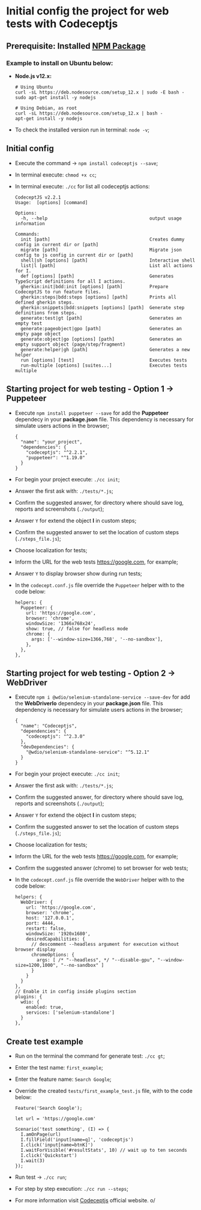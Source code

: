 # Initial config the project for web tests with Codeceptjs

## Prerequisite: Installed [NPM Package](https://nodejs.org/en/download/package-manager/)

### Example to install on Ubuntu below:

- **Node.js v12.x:**
  ```
  # Using Ubuntu
  curl -sL https://deb.nodesource.com/setup_12.x | sudo -E bash -
  sudo apt-get install -y nodejs

  # Using Debian, as root
  curl -sL https://deb.nodesource.com/setup_12.x | bash -
  apt-get install -y nodejs
  ```
- To check the installed version run in terminal: `node -v`;

## Initial config

- Execute the command -> `npm install codeceptjs --save`;

- In terminal execute: `chmod +x cc`;

- In terminal execute: `./cc` for list all codeceptjs actions:
  ```
  CodeceptJS v2.2.1
  Usage:  [options] [command]

  Options:
    -h, --help                                      output usage information

  Commands:
    init [path]                                     Creates dummy config in current dir or [path]
    migrate [path]                                  Migrate json config to js config in current dir or [path]
    shell|sh [options] [path]                       Interactive shell
    list|l [path]                                   List all actions for I.
    def [options] [path]                            Generates TypeScript definitions for all I actions.
    gherkin:init|bdd:init [options] [path]          Prepare CodeceptJS to run feature files.
    gherkin:steps|bdd:steps [options] [path]        Prints all defined gherkin steps.
    gherkin:snippets|bdd:snippets [options] [path]  Generate step definitions from steps.
    generate:test|gt [path]                         Generates an empty test
    generate:pageobject|gpo [path]                  Generates an empty page object
    generate:object|go [options] [path]             Generates an empty support object (page/step/fragment)
    generate:helper|gh [path]                       Generates a new helper
    run [options] [test]                            Executes tests
    run-multiple [options] [suites...]              Executes tests multiple
  ```
## Starting project for web testing - Option 1 -> Puppeteer

- Execute `npm install puppeteer --save` for add the **Puppeteer** dependecy in your **package.json** file. This dependency is necessary for simulate users actions in the browser;
  ```
  {
    "name": "your_project",
    "dependencies": {
      "codeceptjs": "^2.2.1",
      "puppeteer": "^1.19.0"
    }
  }
  ```
- For begin your project execute: `./cc init`;

- Answer the first ask with: `./tests/*.js`;

- Confirm the suggested answer, for directory where should save log, reports and screenshots (`./output`);

- Answer `Y` for extend the object **I** in custom steps;

- Confirm the suggested answer to set the location of custom steps (`./steps_file.js`);

- Choose localization for tests;

- Inform the URL for the web tests https://google.com, for example;

- Answer `Y` to display browser show during run tests;

- In the `codecept.conf.js` file override the `Puppeteer` helper with to the code below:
  ```
  helpers: {
    Puppeteer: {
      url: 'https://google.com',
      browser: 'chrome',
      windowSize: '1366x768x24',
      show: true, // false for headless mode
      chrome: {
        args: ['--window-size=1366,768', '--no-sandbox'],
      },
    },
  },
  ```

## Starting project for web testing - Option 2 -> WebDriver

- Execute `npm i @wdio/selenium-standalone-service --save-dev` for add the **WebDriverIo** dependecy in your **package.json** file. This dependency is necessary for simulate users actions in the browser;
  ```
  {
    "name": "Codeceptjs",
    "dependencies": {
      "codeceptjs": "^2.3.0"
    },
    "devDependencies": {
      "@wdio/selenium-standalone-service": "^5.12.1"
    }
  }
  ```
- For begin your project execute: `./cc init`;

- Answer the first ask with: `./tests/*.js`;

- Confirm the suggested answer, for directory where should save log, reports and screenshots (`./output`);

- Answer `Y` for extend the object **I** in custom steps;

- Confirm the suggested answer to set the location of custom steps (`./steps_file.js`);

- Choose localization for tests;

- Inform the URL for the web tests https://google.com, for example;

- Confirm the suggested answer (chrome) to set browser for web tests;

- In the `codecept.conf.js` file override the `WebDriver` helper with to the code below:
  ```
  helpers: {
    WebDriver: {
      url: 'https://google.com',
      browser: 'chrome',
      host: '127.0.0.1',
      port: 4444,
      restart: false,
      windowSize: '1920x1680',
      desiredCapabilities: {
        // descomment --headless argument for execution without browser display
        chromeOptions: {
          args: [ /* "--headless", */ "--disable-gpu", "--window-size=1200,1000", "--no-sandbox" ]
        }
      }
    }
  },
  // Enable it in config inside plugins section
  plugins: {
    wdio: {
      enabled: true,
      services: ['selenium-standalone']
    }
  },
  ```

## Create test example

- Run on the terminal the command for generate test: `./cc gt`;

- Enter the test name: `first_example`;

- Enter the feature name: `Search Google`;

- Override the created `tests/first_example_test.js` file, with to the code below:
  ```
  Feature('Search Google');

  let url = 'https://google.com'

  Scenario('test something', (I) => {
    I.amOnPage(url)
    I.fillField('input[name=q]', 'codeceptjs')
    I.click('input[name=btnK]')
    I.waitForVisible('#resultStats', 10) // wait up to ten seconds
    I.click('Quickstart')
    I.wait(3)
  });
  ```
- Run test -> `./cc run`;

- For step by step execution: `./cc run --steps`;

- For more information visit [Codeceptjs](https://codecept.io) official website. o/